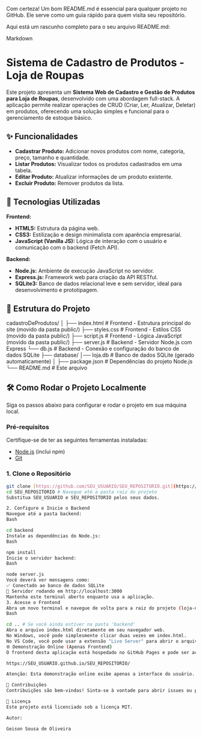 Com certeza! Um bom README.md é essencial para qualquer projeto no GitHub. Ele serve como um guia rápido para quem visita seu repositório.

Aqui está um rascunho completo para o seu arquivo README.md:

Markdown

# Sistema de Cadastro de Produtos - Loja de Roupas

Este projeto apresenta um **Sistema Web de Cadastro e Gestão de Produtos para Loja de Roupas**, desenvolvido com uma abordagem full-stack. A aplicação permite realizar operações de CRUD (Criar, Ler, Atualizar, Deletar) em produtos, oferecendo uma solução simples e funcional para o gerenciamento de estoque básico.

## ✨ Funcionalidades

* **Cadastrar Produto:** Adicionar novos produtos com nome, categoria, preço, tamanho e quantidade.
* **Listar Produtos:** Visualizar todos os produtos cadastrados em uma tabela.
* **Editar Produto:** Atualizar informações de um produto existente.
* **Excluir Produto:** Remover produtos da lista.

## 🚀 Tecnologias Utilizadas

**Frontend:**
* **HTML5:** Estrutura da página web.
* **CSS3:** Estilização e design minimalista com aparência empresarial.
* **JavaScript (Vanilla JS):** Lógica de interação com o usuário e comunicação com o backend (Fetch API).

**Backend:**
* **Node.js:** Ambiente de execução JavaScript no servidor.
* **Express.js:** Framework web para criação da API RESTful.
* **SQLite3:** Banco de dados relacional leve e sem servidor, ideal para desenvolvimento e prototipagem.

## 📁 Estrutura do Projeto

cadastroDeProdutos/
│
├── index.html        # Frontend - Estrutura principal do site (movido da pasta public/)
├── styles.css        # Frontend - Estilos CSS (movido da pasta public/)
├── script.js         # Frontend - Lógica JavaScript (movido da pasta public/)
├── server.js     # Backend - Servidor Node.js com Express
└── db.js         # Backend - Conexão e configuração do banco de dados SQLite
├── database/
│── loja.db       # Banco de dados SQLite (gerado automaticamente)
│
├── package.json      # Dependências do projeto Node.js
└── README.md         # Este arquivo


## 🛠️ Como Rodar o Projeto Localmente

Siga os passos abaixo para configurar e rodar o projeto em sua máquina local.

### Pré-requisitos

Certifique-se de ter as seguintes ferramentas instaladas:
* [Node.js](https://nodejs.org/) (inclui npm)
* [Git](https://git-scm.com/)

### 1. Clone o Repositório

```bash
git clone [https://github.com/SEU_USUARIO/SEU_REPOSITORIO.git](https://github.com/SEU_USUARIO/SEU_REPOSITORIO.git)
cd SEU_REPOSITORIO # Navegue até a pasta raiz do projeto
Substitua SEU_USUARIO e SEU_REPOSITORIO pelos seus dados.

2. Configure e Inicie o Backend
Navegue até a pasta backend:
Bash

cd backend
Instale as dependências do Node.js:
Bash

npm install
Inicie o servidor backend:
Bash

node server.js
Você deverá ver mensagens como:
✅ Conectado ao banco de dados SQLite
🚀 Servidor rodando em http://localhost:3000
Mantenha este terminal aberto enquanto usa a aplicação.
3. Acesse o Frontend
Abra um novo terminal e navegue de volta para a raiz do projeto (loja-de-roupas/):
Bash

cd .. # Se você ainda estiver na pasta 'backend'
Abra o arquivo index.html diretamente em seu navegador web.
No Windows, você pode simplesmente clicar duas vezes em index.html.
No VS Code, você pode usar a extensão "Live Server" para abrir o arquivo.
🌐 Demonstração Online (Apenas Frontend)
O frontend desta aplicação está hospedado no GitHub Pages e pode ser acessado através do link abaixo:

https://SEU_USUARIO.github.io/SEU_REPOSITORIO/

Atenção: Esta demonstração online exibe apenas a interface do usuário. Para que as funcionalidades de cadastro, listagem, edição e exclusão funcionem, o servidor backend (http://localhost:3000) precisa estar rodando localmente em sua máquina, conforme as instruções na seção "Como Rodar o Projeto Localmente". As requisições JavaScript no frontend são direcionadas para localhost:3000.

🤝 Contribuições
Contribuições são bem-vindas! Sinta-se à vontade para abrir issues ou pull requests.

📄 Licença
Este projeto está licenciado sob a licença MIT.

Autor:

Geison Sousa de Oliveira
